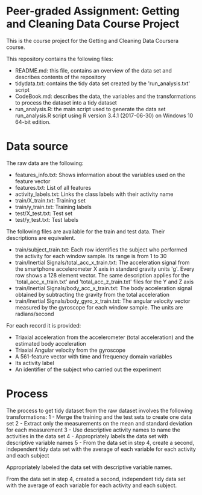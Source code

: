 # Peer-graded Assignment: Getting and Cleaning Data Course Project
This is the course project for the Getting and Cleaning Data Coursera course.

This repository contains the following files:
* README.md: this file, contains an overview of the data set and describes contents of the repository
* tidydata.txt: contains the tidy data set created by the 'run_analysis.txt' script
* CodeBook.md: describes the data, the variables and the transformations to process the dataset into a tidy dataset
* run_analysis.R: the main script used to generate the data set 
run_analysis.R script using R version 3.4.1 (2017-06-30) on Windows 10 64-bit edition.

# Data source
The raw data are the following:
* features_info.txt: Shows information about the variables used on the feature vector
* features.txt: List of all features
* activity_labels.txt: Links the class labels with their activity name
* train/X_train.txt: Training set
* train/y_train.txt: Training labels
* test/X_test.txt: Test set
* test/y_test.txt: Test labels

The following files are available for the train and test data. Their descriptions are equivalent. 
* train/subject_train.txt: Each row identifies the subject who performed the activity for each window sample. Its range is from 1 to 30
* train/Inertial Signals/total_acc_x_train.txt: The acceleration signal from the smartphone accelerometer X axis in standard gravity units 'g'. Every row shows a 128 element vector. The same description applies for the 'total_acc_x_train.txt' and 'total_acc_z_train.txt' files for the Y and Z axis
* train/Inertial Signals/body_acc_x_train.txt: The body acceleration signal obtained by subtracting the gravity from the total acceleration
* train/Inertial Signals/body_gyro_x_train.txt: The angular velocity vector measured by the gyroscope for each window sample. The units are radians/second

For each record it is provided:
* Triaxial acceleration from the accelerometer (total acceleration) and the estimated body acceleration
* Triaxial Angular velocity from the gyroscope
* A 561-feature vector with time and frequency domain variables
* Its activity label
* An identifier of the subject who carried out the experiment

# Process
The process to get tidy dataset from the raw dataset involves the following transformations: 
1 - Merge the training and the test sets to create one data set
2 - Extract only the measurements on the mean and standard deviation for each measurement
3 - Use descriptive activity names to name the activities in the data set
4 - Appropriately labels the data set with descriptive variable names
5 - From the data set in step 4, create a second, independent tidy data set with the average of each variable for each activity and each subject




Appropriately labeled the data set with descriptive variable names.

From the data set in step 4, created a second, independent tidy data set with the average of each variable for each activity and each subject.